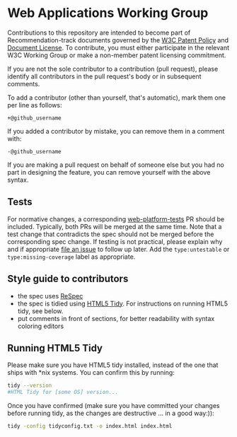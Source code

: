 # Web Applications Working Group

Contributions to this repository are intended to become part of Recommendation-track documents
governed by the [W3C Patent Policy](http://www.w3.org/Consortium/Patent-Policy/) and
[Document License](http://www.w3.org/Consortium/Legal/copyright-documents). To contribute, you must
either participate in the relevant W3C Working Group or make a non-member patent licensing
commitment.

If you are not the sole contributor to a contribution (pull request), please identify all
contributors in the pull request's body or in subsequent comments.

To add a contributor (other than yourself, that's automatic), mark them one per line as follows:

```
+@github_username
```

If you added a contributor by mistake, you can remove them in a comment with:

```
-@github_username
```

If you are making a pull request on behalf of someone else but you had no part in designing the
feature, you can remove yourself with the above syntax.

## Tests

For normative changes, a corresponding
[web-platform-tests](https://github.com/web-platform-tests/wpt) PR should be included. Typically,
both PRs will be merged at the same time. Note that a test change that contradicts the spec should
not be merged before the corresponding spec change. If testing is not practical, please explain why
and if appropriate [file an issue](https://github.com/web-platform-tests/wpt/issues/new) to follow
up later. Add the `type:untestable` or `type:missing-coverage` label as appropriate.

## Style guide to contributors

- the spec uses [ReSpec](https://github.com/w3c/respec/wiki)
- the spec is tidied using [HTML5 Tidy](https://github.com/w3c/tidy-html5). For
  instructions on running HTML5 tidy, see below.
- put comments in front of sections, for better readability with
  syntax coloring editors

## Running HTML5 Tidy

Please make sure you have HTML5 tidy installed, instead of
the one that ships with \*nix systems. You can confirm this by running:

```bash
tidy --version
#HTML Tidy for [some OS] version...
```

Once you have confirmed (make sure you have committed your changes before
running tidy, as the changes are destructive ... in a good way:)):

```bash
tidy -config tidyconfig.txt -o index.html index.html
```
